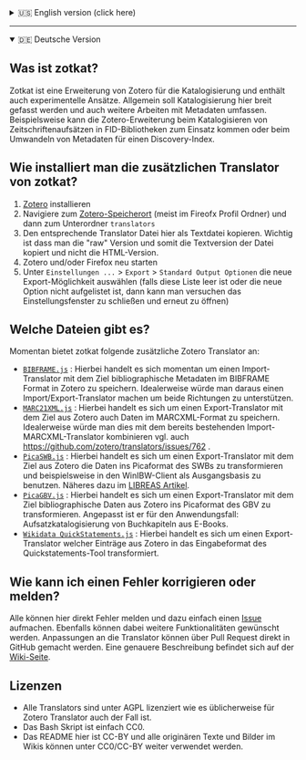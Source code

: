 <details>
<summary>🇺🇸 English version (click here)</summary>

## What is zotkat?

Zotkat `[:tzo:tkat]` is an extension of Zotero for cataloguing in a broad sense and contains also some experimental approaches.

## How can I install an additional export translator from zotkat?

1. Install [Zotero](https://www.zotero.org/)
2. Go to the [Zotero Data Directory Location](https://www.zotero.org/support/preferences/advanced) (usually in your Firefox profile) and then to the subfolder `translators`
3. Copy the raw (!) text file of the additional export translator from zotkat
4. Restart Zotero and/or Firefox
5. Go to `Preferences...` > `Export` > `Default Output Options` and choose the new export translator there (if this list is empty or the option does not occur there then close the preferences dialog and open it again)

## Which translator do exists?

Currently, zotkat has the following additonal Zotero Translators:
 * [`BIBFRAME.js`](https://raw.githubusercontent.com/UB-Mannheim/zotkat/master/BIBFRAME.js) : This is a import translator with the goal to save data in the BIBFRAME format into Zotero. Ideally this translator would be extended to an import/export translator.
 * [`MARC21XML.js`](https://raw.githubusercontent.com/UB-Mannheim/zotkat/master/MARC21XML.js) : This is an export translator with the goal to save data from Zotero in the MARCXML format. Ideally one would integrate this into the existing import translator for MARCXML, cf. https://github.com/zotero/translators/issues/762 .
 * [`PicaSWB.js`](https://raw.githubusercontent.com/UB-Mannheim/zotkat/master/PicaSWB.js) : This is a export translator with the goal data from Zotero to save in the Pica format as it is used in the SWB union cataloguing and then for example import it in the WinIBW client. See also this German article [LIBREAS #29](http://libreas.eu/ausgabe29/05kim/).
 * [`PicaGBV.js`](https://raw.githubusercontent.com/UB-Mannheim/zotkat/master/PicaGBV.js) : This is an export translaot with the goal to save data from Zotero in the Pica format as it is used in the GBV union cataloguing. the translator is adjusted for the use case to catalogue chapters from ebooks.
 * [`Wikidata QuickStatements.js`](https://raw.githubusercontent.com/UB-Mannheim/zotkat/master/Wikidata%20QuickStatements.js) : This is an export translator with the goal to save data from Zotero in the input format of the Quickstatement tools.
 
## How can I report an error or correct it?

Everyone can report errors here directly by opening an [issue](https://github.com/UB-Mannheim/zotkat/issues). Moreover, feature reqests can be discussed there. Any changes of a translator can be suggested by a pull reqest directly on GitHub. A more detailed description (in German) can be found on this [wiki page](https://github.com/UB-Mannheim/zotkat/wiki).


## Licenses

* All translators are licensed under AGPL as it is usual for Zotero translators.
* The bash scripts is simply CC0.
* The README here is CC-BY and all original texts and pictures in the wiki can be reused as CC0/CC-BY.


</details>

---

<details open>
<summary>🇩🇪 Deutsche Version</summary>


## Was ist zotkat?

Zotkat ist eine Erweiterung von Zotero für die Katalogisierung und enthält auch experimentelle Ansätze. Allgemein soll Katalogisierung hier breit gefasst werden und auch weitere Arbeiten mit Metadaten umfassen. Beispielsweise kann die Zotero-Erweiterung beim Katalogisieren von Zeitschriftenaufsätzen in FID-Bibliotheken zum Einsatz kommen oder beim Umwandeln von Metadaten für einen Discovery-Index.

## Wie installiert man die zusätzlichen Translator von zotkat?

1. [Zotero](https://www.zotero.org/) installieren
2. Navigiere zum [Zotero-Speicherort](https://www.zotero.org/support/de/preferences/advanced#speicherort) (meist im Fireofx Profil Ordner) und dann zum Unterordner `translators`
3. Den entsprechende Translator Datei hier als Textdatei kopieren. Wichtig ist dass man die "raw" Version und somit die Textversion der Datei kopiert und nicht die HTML-Version.
4. Zotero und/oder Firefox neu starten
5. Unter `Einstellungen ...` > `Export` > `Standard Output Optionen` die neue Export-Möglichkeit auswählen (falls diese Liste leer ist oder die neue Option nicht aufgelistet ist, dann kann man versuchen das Einstellungsfenster zu schließen und erneut zu öffnen)

## Welche Dateien gibt es?

Momentan bietet zotkat folgende zusätzliche Zotero Translator an:
 * [`BIBFRAME.js`](https://raw.githubusercontent.com/UB-Mannheim/zotkat/master/BIBFRAME.js) : Hierbei handelt es sich momentan um einen Import-Translator mit dem Ziel bibliographische Metadaten im BIBFRAME Format in Zotero zu speichern. Idealerweise würde man daraus einen Import/Export-Translator machen um beide Richtungen zu unterstützen.
 * [`MARC21XML.js`](https://raw.githubusercontent.com/UB-Mannheim/zotkat/master/MARC21XML.js) : Hierbei handelt es sich um einen Export-Translator mit dem Ziel aus Zotero auch Daten im MARCXML-Format zu speichern. Idealerweise würde man dies mit dem bereits bestehenden Import-MARCXML-Translator kombinieren vgl. auch https://github.com/zotero/translators/issues/762 .
 * [`PicaSWB.js`](https://raw.githubusercontent.com/UB-Mannheim/zotkat/master/PicaSWB.js) : Hierbei handelt es sich um einen Export-Translator mit dem Ziel aus Zotero die Daten ins Picaformat des SWBs zu transformieren und beispielsweise in den WinIBW-Client als Ausgangsbasis zu benutzen. Näheres dazu im [LIBREAS Artikel](http://libreas.eu/ausgabe29/05kim/).
 * [`PicaGBV.js`](https://raw.githubusercontent.com/UB-Mannheim/zotkat/master/PicaGBV.js) : Hierbei handelt es sich um einen Export-Translator mit dem Ziel bibliographische Daten aus Zotero ins Picaformat des GBV zu transformieren. Angepasst ist er für den Anwendungsfall: Aufsatzkatalogisierung von Buchkapiteln aus E-Books.
 * [`Wikidata QuickStatements.js`](https://raw.githubusercontent.com/UB-Mannheim/zotkat/master/Wikidata%20QuickStatements.js) : Hierbei handelt es sich  um einen Export-Translator welcher Einträge aus Zotero in das Eingabeformat des Quickstatements-Tool transformiert.
 
## Wie kann ich einen Fehler korrigieren oder melden?
 
Alle  können hier direkt Fehler melden und dazu einfach einen [Issue](https://github.com/UB-Mannheim/zotkat/issues) aufmachen. Ebenfalls können dabei weitere Funktionalitäten gewünscht werden. Anpassungen an die Translator können über Pull Request direkt in GitHub gemacht werden. Eine genauere Beschreibung befindet sich auf der [Wiki-Seite](https://github.com/UB-Mannheim/zotkat/wiki).

## Lizenzen

* Alle Translators sind unter AGPL lizenziert wie es üblicherweise für Zotero Translator auch der Fall ist.
* Das Bash Skript ist einfach CC0.
* Das README hier ist CC-BY und alle originären Texte und Bilder im Wikis können unter CC0/CC-BY weiter verwendet werden.


</details>
